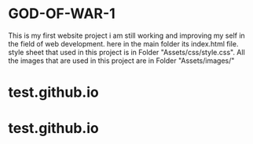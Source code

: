 # GOD-OF-WAR-1
This is my first website project
i am still working and improving my self in the field of web development.
here in the main folder its index.html file.
style sheet that used in this project is in Folder "Assets/css/style.css".
All the images that are used in this project are in Folder "Assets/images/"
# test.github.io
# test.github.io
